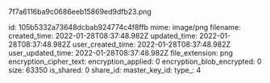 7f7a6116ba9c0686eeb15869ed9dfb23.png

id: 105b5332a73648dcbab924774c4f8ffb
mime: image/png
filename: 
created_time: 2022-01-28T08:37:48.982Z
updated_time: 2022-01-28T08:37:48.982Z
user_created_time: 2022-01-28T08:37:48.982Z
user_updated_time: 2022-01-28T08:37:48.982Z
file_extension: png
encryption_cipher_text: 
encryption_applied: 0
encryption_blob_encrypted: 0
size: 63350
is_shared: 0
share_id: 
master_key_id: 
type_: 4